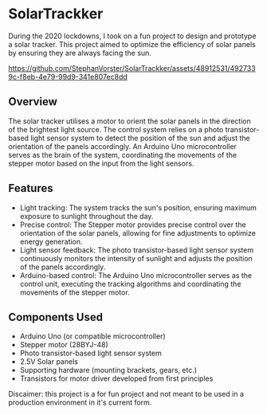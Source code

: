 # SolarTrackker
During the 2020 lockdowns, I took on a fun project to design and prototype a solar tracker. This project aimed to optimize the efficiency of solar panels by ensuring they are always facing the sun.

https://github.com/StephanVorster/SolarTrackker/assets/48912531/4927339c-f8eb-4e79-99d9-341e807ec8dd


## Overview

The solar tracker utilises a motor to orient the solar panels in the direction of the brightest light source. The control system relies on a photo transistor-based light sensor system to detect the position of the sun and adjust the orientation of the panels accordingly. An Arduino Uno microcontroller serves as the brain of the system, coordinating the movements of the stepper motor based on the input from the light sensors.
## Features

- Light tracking: The system tracks the sun's position, ensuring maximum exposure to sunlight throughout the day.
- Precise control: The Stepper motor provides precise control over the orientation of the solar panels, allowing for fine adjustments to optimize energy generation.
- Light sensor feedback: The photo transistor-based light sensor system continuously monitors the intensity of sunlight and adjusts the position of the panels accordingly.
- Arduino-based control: The Arduino Uno microcontroller serves as the control unit, executing the tracking algorithms and coordinating the movements of the stepper motor.

## Components Used

- Arduino Uno (or compatible microcontroller)
- Stepper motor (28BYJ-48)
- Photo transistor-based light sensor system
- 2.5V Solar panels
- Supporting hardware (mounting brackets, gears, etc.)
- Transistors for motor driver developed from first principles 

Discaimer: this project is a for fun project and not meant to be used in a production environment in it's current form.
